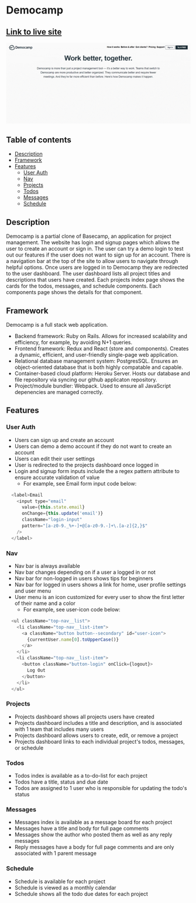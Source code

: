 # Democamp

## [Link to live site](https://camp-away-hipcamp.herokuapp.com/#/)

![splash](https://github.com/droid4alex/Democamp/raw/main/app/assets/images/democamp.gif)

## Table of contents

  * [Description](#description)
  * [Framework](#framework)
  * [Features](#features)
    * [User Auth](#user-auth)
    * [Nav](#nav)
    * [Projects](#projects)
    * [Todos](#todos)
    * [Messages](#messages)
    * [Schedule](#schedule) 

## Description

Democamp is a partial clone of Basecamp, an application for project management. The website has login and signup pages which allows the user to create an account or sign in. The user can try a demo login to test out our features if the user does not want to sign up for an account. There is a navigation bar at the top of the site to allow users to navigate through helpful options. Once users are logged in to Democamp they are redirected to the user dashboard. The user dashboard lists all project titles and descriptions that users have created. Each projects index page shows the cards for the todos, messages, and schedule components. Each components page shows the details for that component.

## Framework

Democamp is a full stack web application.
* Backend framework: Ruby on Rails. Allows for increased scalability and efficiency, for example, by avoiding N+1 queries. 
* Frontend framework: Redux and React (store and components). Creates a dynamic, efficient, and user-friendly single-page web application. 
* Relational database management system: PostgresSQL. Ensures an object-oriented database that is both highly compatable and capable. 
* Container-based cloud platform: Heroku Server. Hosts our database and file repository via syncing our github applicaton repository. 
* Project/module bundler: Webpack. Used to ensure all JavaScript depenencies are managed correctly.

## Features
### User Auth 

* Users can sign up and create an account
* Users can demo a demo account if they do not want to create an account
* Users can edit their user settings
* User is redirected to the projects dashboard once logged in
* Login and signup form inputs include the a regex pattern attribute to ensure accurate validation of value
  * For example, see Email form input code below:
```javascript
  <label>Email
    <input type="email"
      value={this.state.email}
      onChange={this.update('email')}
      className="login-input"
      pattern="[a-z0-9._%+-]+@[a-z0-9.-]+\.[a-z]{2,}$"
    />
  </label>
```

### Nav

* Nav bar is always available
* Nav bar changes depending on if a user a logged in or not
* Nav bar for non-logged in users shows tips for beginners
* Nav bar for logged in users shows a link for home, user profile settings and user menu
* User menu is an icon customized for every user to show the first letter of their name and a color
  * For example, see user-icon code below:
```javascript
  <ul className="top-nav__list">
    <li className="top-nav__list-item">
      <a className="button button--secondary" id="user-icon">
        {currentUser.name[0].toUpperCase()}
      </a>
    </li>
    <li className="top-nav__list-item">
      <button className="button-login" onClick={logout}>
        Log Out
      </button>
    </li>
  </ul>
```
### Projects

* Projects dashboard shows all projects users have created
* Projects dashboard includes a title and description, and is associated with 1 team that includes many users
* Projects dashboard allows users to create, edit, or remove a project
* Projects dashboard links to each individual project's todos, messages, or schedule

### Todos

* Todos index is available as a to-do-list for each project
* Todos have a title, status and due date
* Todos are assigned to 1 user who is responsible for updating the todo's status

### Messages

* Messages index is available as a message board for each project
* Messages have a title and body for full page comments
* Messages show the author who posted them as well as any reply messages
* Reply messages have a body for full page comments and are only associated with 1 parent message

### Schedule

* Schedule is available for each project
* Schedule is viewed as a monthly calendar
* Schedule shows all the todo due dates for each project